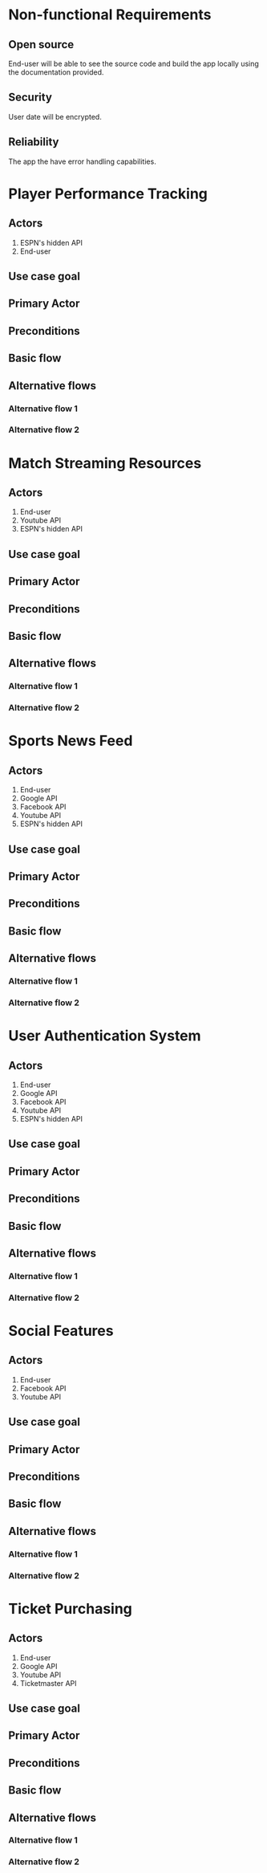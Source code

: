 # Non-functional Requirements

## Open source

End-user will be able to see the source code and build the app locally using the documentation provided.

## Security

User date will be encrypted.

## Reliability

The app the have error handling capabilities.

# Player Performance Tracking

## Actors
1. ESPN's hidden API
2. End-user

## Use case goal

## Primary Actor

## Preconditions

## Basic flow

## Alternative flows

### Alternative flow 1

### Alternative flow 2

# Match Streaming Resources

## Actors
1. End-user
4. Youtube API
5. ESPN's hidden API

## Use case goal

## Primary Actor

## Preconditions

## Basic flow

## Alternative flows

### Alternative flow 1

### Alternative flow 2

# Sports News Feed

## Actors
1. End-user
2. Google API
3. Facebook API
4. Youtube API
5. ESPN's hidden API

## Use case goal

## Primary Actor

## Preconditions

## Basic flow

## Alternative flows

### Alternative flow 1

### Alternative flow 2

# User Authentication System

## Actors
1. End-user
2. Google API
3. Facebook API
4. Youtube API
5. ESPN's hidden API

## Use case goal

## Primary Actor

## Preconditions

## Basic flow

## Alternative flows

### Alternative flow 1

### Alternative flow 2

# Social Features

## Actors
1. End-user
2. Facebook API
3. Youtube API


## Use case goal

## Primary Actor

## Preconditions

## Basic flow

## Alternative flows

### Alternative flow 1

### Alternative flow 2

# Ticket Purchasing

## Actors
1. End-user
2. Google API
3. Youtube API
4. Ticketmaster API



## Use case goal

## Primary Actor

## Preconditions

## Basic flow

## Alternative flows

### Alternative flow 1

### Alternative flow 2
